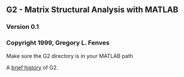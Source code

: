 ## G2 - Matrix Structural Analysis with MATLAB
### Version 0.1
### Copyright 1999, Gregory L. Fenves

Make sure the G2 directory is in your MATLAB path

A [brief history](https://portwooddigital.com/2019/11/07/only-their-mother-can-tell-them-apart/) of G2.
